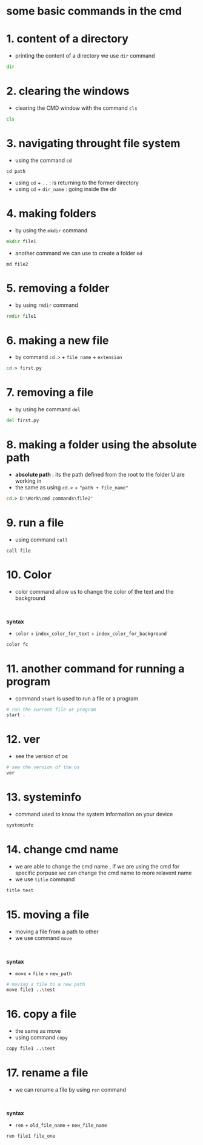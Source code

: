# some basic commands in the cmd

# 1. content of a directory
- printing the content of a directory we use `dir` command
```cmd
dir
```

# 2. clearing the windows
- clearing the CMD window with the command `cls`
```cmd
cls  
```

# 3. navigating throught file system 
- using the command `cd` 
```shell
cd path
```
- using `cd` + `..` : is returning to the former directory
- using `cd` + `dir_name` : going inside the dir 
# 4. making folders
- by using the `mkdir` command
```cmd
mkdir file1
```
- another command we can use to create a folder `md`
```shell
md file2
```
# 5. removing a folder
- by using `rmdir` command
```cmd
rmdir file1
```

# 6. making a new file
 - by command `cd.>` + `file name` + `extension`
```cmd
cd.> first.py
```

# 7. removing a file
- by using he command `del`
```cmd
del first.py
```

# 8. making a folder using the absolute path
- **absolute path** : its the path defined from the root to the folder U are working in
- the same as using `cd.>` + `"path + file_name"`
```cmd
cd.> D:\Work\cmd commands\file2"
```

# 9. run a file
- using command `call`
```
call file
```

# 10. Color 
- color command allow us to change the color of the text and the background
<br> 

**syntax**
- `color` + `index_color_for_text` + `index_color_for_background`
```sh
color fc 
```

# 11. another command for running a program
- command `start` is used to run a file or a program
```sh
# run the current file or program
start .
```

# 12. ver
- see the version of os
```sh
# see the version of the os
ver
```

# 13. systeminfo
- command used to know the system information on your device
```sh
systeminfo
```

# 14. change cmd name
- we are able to change the cmd name , if we are using the cmd for specific porpuse we can change the cmd name to more relavent name
- we use `title` command
```sh
title test
```

# 15. moving a file
- moving a file from a path to other
- we use command `move`
<br>

**syntax** 
- `move` + `file` + `new_path`
```sh
# moving a file to a new path
move file1 ..\test
```

# 16. copy a file
- the same as move 
- using command `copy`
```sh
copy file1 ..\test
```

# 17. rename a file
 - we can rename a file by using `ren` command
<br>

**syntax**
- `ren` + `old_file_name` + `new_file_name`
```sh
ren file1 file_one
```



















